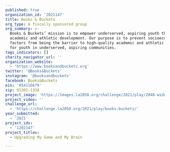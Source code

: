 ```yaml
---
published: true
organization_id: '2021147'
title: Books & Buckets
org_type: A fiscally sponsored group
org_summary: >-
  Books & Buckets’ mission is to empower underserved, aspiring youth through
  academic and athletic development. Our purpose is to prevent socioeconomic
  factors from being the barrier to high-quality academic and athletic services
  for youth in underserved, aspiring communities.
tags_indicators: []
charity_navigator_url: ''
organization_website:
  - 'https://www.booksandbuckets.org'
twitter: '@Books&Buckets'
instagram: '@booksandbuckets'
facebook: Books&Buckets
ein: '954116679'
zip: 91302-1338
project_image: 'https://images.la2050.org/challenge/2021/play/2048-wide/books-buckets.jpg'
project_video: ''
challenge_url:
  - 'https://challenge.la2050.org/2021/play/books-buckets/'
year_submitted:
  - '2021'
project_ids:
  - '1202147'
project_titles:
  - Upgrading My Game and My Brain

---
```

